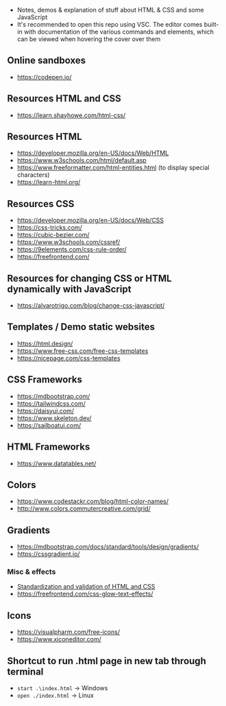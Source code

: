 - Notes, demos & explanation of stuff about HTML & CSS and some JavaScript
- It's recommended to open this repo using VSC. The editor comes built-in with documentation of the various commands and elements, which can be viewed when hovering the cover over them

## Online sandboxes
- https://codepen.io/

## Resources HTML and CSS
- https://learn.shayhowe.com/html-css/

## Resources HTML
- https://developer.mozilla.org/en-US/docs/Web/HTML
- https://www.w3schools.com/html/default.asp
- https://www.freeformatter.com/html-entities.html (to display special characters)
- https://learn-html.org/

## Resources CSS
- https://developer.mozilla.org/en-US/docs/Web/CSS
- https://css-tricks.com/
- https://cubic-bezier.com/
- https://www.w3schools.com/cssref/
- https://9elements.com/css-rule-order/
- https://freefrontend.com/

## Resources for changing CSS or HTML dynamically with JavaScript
- https://alvarotrigo.com/blog/change-css-javascript/

## Templates / Demo static websites
- https://html.design/
- https://www.free-css.com/free-css-templates
- https://nicepage.com/css-templates

## CSS Frameworks
- https://mdbootstrap.com/
- https://tailwindcss.com/
- https://daisyui.com/
- https://www.skeleton.dev/
- https://sailboatui.com/

## HTML Frameworks
- https://www.datatables.net/

## Colors
- https://www.codestackr.com/blog/html-color-names/
- http://www.colors.commutercreative.com/grid/

## Gradients
- https://mdbootstrap.com/docs/standard/tools/design/gradients/
- https://cssgradient.io/

### Misc & effects
- [Standardization and validation of HTML and CSS](https://validator.w3.org/)
- https://freefrontend.com/css-glow-text-effects/

## Icons
- https://visualpharm.com/free-icons/
- https://www.xiconeditor.com/

## Shortcut to run .html page in new tab through terminal
- `start .\index.html` -> Windows
- `open ./index.html` -> Linux
